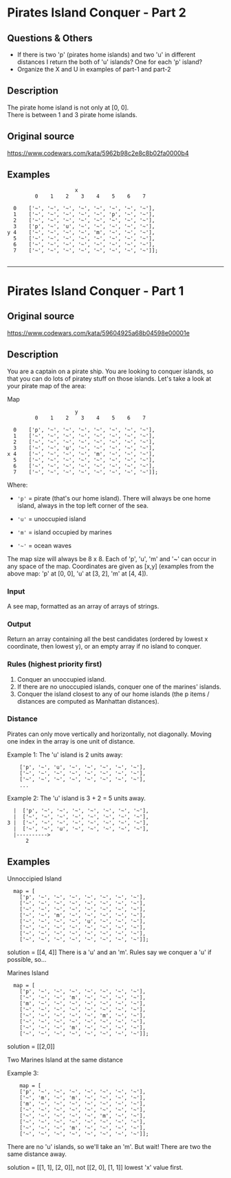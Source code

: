 Pirates Island Conquer - Part 2
===

## Questions & Others
- If there is two 'p' (pirates home islands) and two 'u' in different distances I return the both of 'u' islands? One for each 'p' island?
- Organize the X and U in examples of part-1 and part-2


## Description

The pirate home island is not only at [0, 0].  
There is between 1 and 3 pirate home islands.   

## Original source

https://www.codewars.com/kata/5962b98c2e8c8b02fa0000b4

## Examples
```
                      x
         0    1    2    3    4    5    6    7

  0    ['~', '~', '~', '~', '~', '~', '~', '~'],
  1    ['~', '~', '~', '~', '~', 'p', '~', '~'],
  2    ['~', '~', '~', '~', '~', '~', '~', '~'],
  3    ['p', '~', 'u', '~', '~', '~', '~', '~'],
y 4    ['~', '~', '~', '~', 'm', '~', '~', '~'],
  5    ['~', '~', '~', '~', '~', '~', '~', '~'],
  6    ['~', '~', '~', '~', '~', '~', '~', '~'],
  7    ['~', '~', '~', '~', '~', '~', '~', '~']];
```

## 

---

# Pirates Island Conquer - Part 1


## Original source
https://www.codewars.com/kata/59604925a68b04598e00001e



## Description

You are a captain on a pirate ship. You are looking to conquer islands, so that you can do lots of piratey stuff on those islands. Let's take a look at your pirate map of the area:


Map
```
                      y
         0    1    2    3    4    5    6    7

  0    ['p', '~', '~', '~', '~', '~', '~', '~'],
  1    ['~', '~', '~', '~', '~', '~', '~', '~'],
  2    ['~', '~', '~', '~', '~', '~', '~', '~'],
  3    ['~', '~', 'u', '~', '~', '~', '~', '~'],
x 4    ['~', '~', '~', '~', 'm', '~', '~', '~'],
  5    ['~', '~', '~', '~', '~', '~', '~', '~'],
  6    ['~', '~', '~', '~', '~', '~', '~', '~'],
  7    ['~', '~', '~', '~', '~', '~', '~', '~']];
```


Where:

- ``` 'p' ``` = pirate (that's our home island). There will always be one home island, always in the top left corner of the sea.

- ``` 'u' ``` = unoccupied island

- ``` 'm' ``` = island occupied by marines

- ``` '~' ``` = ocean waves


The map size will always be 8 x 8. Each of 'p', 'u', 'm' and '~' can occur in any space of the map.
Coordinates are given as [x,y] (examples from the above map: 'p' at [0, 0], 'u' at [3, 2], 'm' at [4, 4]).


### Input

A see map, formatted as an array of arrays of strings.

### Output

Return an array containing all the best candidates (ordered by lowest x coordinate, then lowest y), or an empty array if no island to conquer.

### Rules (highest priority first)
1. Conquer an unoccupied island.
2. If there are no unoccupied islands, conquer one of the marines' islands.
3. Conquer the island closest to any of our home islands (the p items / distances are computed as Manhattan distances).


### Distance
Pirates can only move vertically and horizontally, not diagonally. Moving one index in the array is one unit of distance.

Example 1: The 'u' island is 2 units away:

```
    ['p', '~', 'u', '~', '~', '~', '~', '~'],
    ['~', '~', '~', '~', '~', '~', '~', '~'],
    ['~', '~', '~', '~', '~', '~', '~', '~'],
    ...
```

Example 2: The 'u' island is 3 + 2 = 5 units away.

```
  |  ['p', '~', '~', '~', '~', '~', '~', '~'],
  |  ['~', '~', '~', '~', '~', '~', '~', '~'],
3 |  ['~', '~', '~', '~', '~', '~', '~', '~'],
  |  ['~', '~', 'u', '~', '~', '~', '~', '~'],
  |---------->
      2
```


## Examples

Unnoccipied Island

```
  map = [
    ['p', '~', '~', '~', '~', '~', '~', '~'],
    ['~', '~', '~', '~', '~', '~', '~', '~'],
    ['~', '~', '~', '~', '~', '~', '~', '~'],
    ['~', '~', 'm', '~', '~', '~', '~', '~'],
    ['~', '~', '~', '~', 'u', '~', '~', '~'],
    ['~', '~', '~', '~', '~', '~', '~', '~'],
    ['~', '~', '~', '~', '~', '~', '~', '~'],
    ['~', '~', '~', '~', '~', '~', '~', '~']];
```

solution = [[4, 4]]
There is a 'u' and an 'm'. Rules say we conquer a 'u' if possible, so...


Marines Island

```
  map = [
    ['p', '~', '~', '~', '~', '~', '~', '~'],
    ['~', '~', '~', 'm', '~', '~', '~', '~'],
    ['m', '~', '~', '~', '~', '~', '~', '~'],
    ['~', '~', '~', '~', '~', '~', '~', '~'],
    ['~', '~', '~', '~', '~', 'm', '~', '~'],
    ['~', '~', '~', '~', '~', '~', '~', '~'],
    ['~', '~', '~', 'm', '~', '~', '~', '~'],
    ['~', '~', '~', '~', '~', '~', '~', '~']];
```

solution = [[2,0]]


Two Marines Island at the same distance

Example 3:

```
    map = [
    ['p', '~', '~', '~', '~', '~', '~', '~'],
    ['~', 'm', '~', 'm', '~', '~', '~', '~'],
    ['m', '~', '~', '~', '~', '~', '~', '~'],
    ['~', '~', '~', '~', '~', '~', '~', '~'],
    ['~', '~', '~', '~', '~', 'm', '~', '~'],
    ['~', '~', '~', '~', '~', '~', '~', '~'],
    ['~', '~', '~', 'm', '~', '~', '~', '~'],
    ['~', '~', '~', '~', '~', '~', '~', '~']];
```

There are no 'u' islands, so we'll take an 'm'. But wait! There are two the same distance away.

solution = [[1, 1], [2, 0]], not [[2, 0], [1, 1]] lowest 'x' value first.






